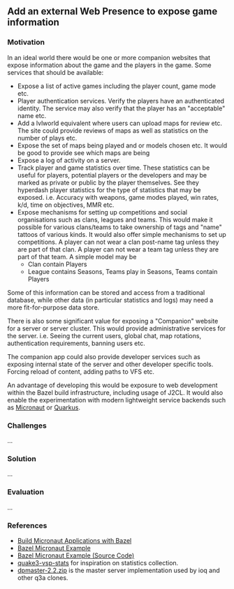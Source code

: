 ## Add an external Web Presence to expose game information

### Motivation

In an ideal world there would be one or more companion websites that expose information about the game and the players in the game. Some services that should be available:

* Expose a list of active games including the player count, game mode etc.
* Player authentication services. Verify the players have an authenticated identity. The service may also verify that the player has an "acceptable" name etc.
* Add a lvlworld equivalent where users can upload maps for review etc. The site could provide reviews of maps as well as statistics on the number of plays etc.
* Expose the set of maps being played and or models chosen etc. It would be good to provide see which maps are being
* Expose a log of activity on a server.
* Track player and game statistics over time. These statistics can be useful for players, potential players or the developers and may be marked as private or public by the player themselves. See they hyperdash player statistics for the type of statistics that may be exposed. i.e. Accuracy with weapons, game modes played, win rates, k/d, time on objectives, MMR etc.
* Expose mechanisms for setting up competitions and social organisations such as clans, leagues and teams. This would make it possible for various clans/teams to take ownership of tags and "name" tattoos of various kinds. It would also offer simple mechanisms to set up competitions. A player can not wear a clan post-name tag unless they are part of that clan. A player can not wear a team tag unless they are part of that team. A simple model may be
    * Clan contain Players
    * League contains Seasons, Teams play in Seasons, Teams contain Players

Some of this information can be stored and access from a traditional database, while other data (in particular statistics and logs) may need a more fit-for-purpose data store.

There is also some significant value for exposing a "Companion" website for a server or server cluster. This would provide administrative services for the server. i.e. Seeing the current users, global chat, map rotations, authentication requirements, banning users etc.

The companion app could also provide developer services such as exposing internal state of the server and other developer specific tools. Forcing reload of content, adding paths to VFS etc.

An advantage of developing this would be exposure to web development within the Bazel build infrastructure, including usage of J2CL. It would also enable the experimentation with modern lightweight service backends such as [Micronaut](https://micronaut.io/) or [Quarkus](https://quarkus.io/).

### Challenges

...

### Solution

...

### Evaluation

...

### References

* [Build Micronaut Applications with Bazel](https://mytechden.com/build-micronaut-applications-with-bazel)
* [Bazel Micronaut Example](https://sumglobal.com/2020/03/10/bazel-and-micronaut/)
* [Bazel Micronaut Example (Source Code)](https://github.com/SUMGlobal/bazel-micronaut-example)
* [quake3-vsp-stats](https://hub.docker.com/r/evilru/quake3-vsp-stats) for inspiration on statistics collection.
* [dpmaster-2.2.zip](http://icculus.org/twilight/darkplaces/files/dpmaster-2.2.zip) is the master server implementation used by ioq and other q3a clones.
